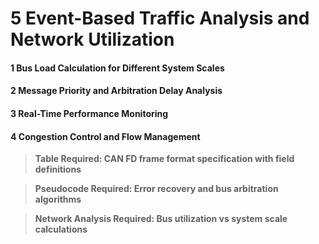 # 5 Event-Based Traffic Analysis and Network Utilization


#### 1 Bus Load Calculation for Different System Scales


#### 2 Message Priority and Arbitration Delay Analysis


#### 3 Real-Time Performance Monitoring


#### 4 Congestion Control and Flow Management


> **Table Required: CAN FD frame format specification with field definitions**


> **Pseudocode Required: Error recovery and bus arbitration algorithms**


> **Network Analysis Required: Bus utilization vs system scale calculations**

